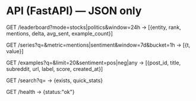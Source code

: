 # API (FastAPI) — JSON only
GET /leaderboard?mode=stocks|politics&window=24h
→ [{entity, rank, mentions, delta, avg_sent, example_count}]

GET /series?q=<entity>&metric=mentions|sentiment&window=7d&bucket=1h
→ [{t, value}]

GET /examples?q=<entity>&limit=20&sentiment=pos|neg|any
→ [{post_id, title, subreddit, url, label, score, created_at}]

GET /search?q=<entity>
→ {exists, quick_stats}

GET /health → {status:"ok"}
